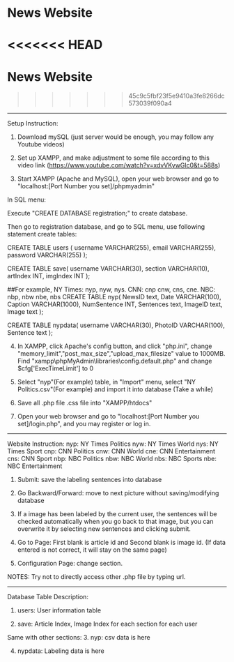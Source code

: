 # News Website
<<<<<<< HEAD
=======
# News Website
>>>>>>> 45c9c5fbf23f5e9410a3fe8266dc573039f090a4
--------------------------------------------------------------------------------------------------
Setup Instruction:

1. Download mySQL (just server would be enough, you may follow any Youtube videos)

2. Set up XAMPP, and make adjustment to some file according to this video link (https://www.youtube.com/watch?v=xdvVKywGlc0&t=588s)

3. Start XAMPP (Apache and MySQL), open your web browser and go to "localhost:[Port Number you set]/phpmyadmin"

In SQL menu:

Execute "CREATE DATABASE registration;"  to create database.

Then go to registration database, and go to SQL menu, use following statement create tables:

CREATE TABLE users (
    username VARCHAR(255),
    email VARCHAR(255),
    password VARCHAR(255)
);

CREATE TABLE save(
	username VARCHAR(30),
	section VARCHAR(10),
	artIndex INT,
	imgIndex INT
);

##For example, NY Times: nyp, nyw, nys.   CNN: cnp cnw, cns, cne. 	NBC: nbp, nbw nbe, nbs
CREATE TABLE nyp(
	NewsID text,
	Date VARCHAR(100),
	Caption VARCHAR(1000),
	NumSentence INT,
	Sentences text,
	ImageID text,
	Image text
);

CREATE TABLE nypdata(
	username VARCHAR(30),
	PhotoID VARCHAR(100),
	Sentence text
);

4. In XAMPP, click Apache's config button, and click "php.ini", change "memory_limit","post_max_size","upload_max_filesize" value to 1000MB.
   Find "xampp\phpMyAdmin\libraries\config.default.php" and change $cfg['ExecTimeLimit'] to 0
	
5. Select "nyp"(For example) table, in "Import" menu, select "NY Politics.csv"(For example) and import it into database (Take a while)

6. Save all .php file .css file into "XAMPP/htdocs"

7. Open your web browser and go to "localhost:[Port Number you set]/login.php", and you may register or log in.


------------------------------------------------------------------------------------------------------------
Website Instruction:
nyp: NY Times Politics
nyw: NY Times World
nys: NY Times Sport
cnp: CNN Politics
cnw: CNN World
cne: CNN Entertainment
cns: CNN Sport
nbp: NBC Politics
nbw: NBC World
nbs: NBC Sports
nbe: NBC Entertainment

1. Submit: save the labeling sentences into database

2. Go Backward/Forward: move to next picture without saving/modifying database

3. If a image has been labeled by the current user, the sentences will be checked automatically when you go back to that image, but you can overwrite it by selecting new sentences and clicking submit.

4. Go to Page: First blank is article id and Second blank is image id. (If data entered is not correct, it will stay on the same page)

5. Configuration Page: change section.

NOTES: Try not to directly access other .php file by typing url.


-------------------------------------------------------------------------------------------------------------
Database Table Description:
1. users: User information table

2. save: Article Index, Image Index for each section for each user

Same with other sections:
3. nyp: csv data is here

4. nypdata: Labeling data is here 
